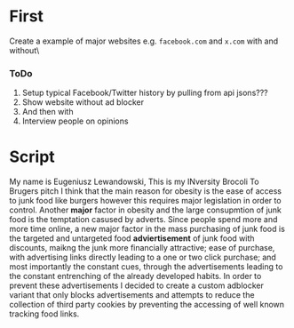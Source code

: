 # First 
Create a example of major websites e.g. `facebook.com` and `x.com` with and without\

### ToDo 
1. Setup typical Facebook/Twitter history by pulling from api jsons???
2. Show website without ad blocker 
3. And then with
4. Interview people on opinions

# Script 
My name is Eugeniusz Lewandowski, This is my INversity Brocoli To Brugers pitch I think that the main reason for obesity is the ease of access to junk food like burgers however this requires major legislation in order to control. Another **major** factor in obesity and the large consupmtion of junk food is the temptation casused by adverts. Since people spend more and more time online, a new major factor in the mass purchasing of junk food is the targeted and untargeted food __adviertisement__ of junk food with discounts, maikng the junk more financially attractive; ease of purchase, with advertising links directly leading to a one or two click purchase; and most importantly the constant cues, through the advertisements leading to the constant entrenching of the already developed habits. In order to prevent these advertisements I decided to create a custom adblocker variant that only blocks advertisements and attempts to reduce the collection of third party cookies by preventing the accessing of well known tracking food links. 
